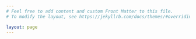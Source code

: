 ```yaml
---
# Feel free to add content and custom Front Matter to this file.
# To modify the layout, see https://jekyllrb.com/docs/themes/#overriding-theme-defaults

layout: page
---
```

<style>
.site-header {
  white-space: nowrap;
  background-image: url('PCB_Image.jpg');
  background-size: cover;
  background-attachment: fixed;
  background-repeat: no-repeat;
  background-position: center center;
  height: 100px;
}

.site-nav{
	color:white;
}
.site-title{
	color:white;
}
</style>
